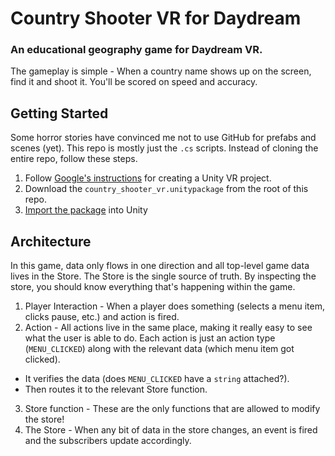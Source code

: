 # Country Shooter VR for Daydream

### An educational geography game for Daydream VR.

The gameplay is simple - When a country name shows up on the screen, find it and shoot it. You'll be scored on speed and accuracy.

## Getting Started

Some horror stories have convinced me not to use GitHub for prefabs and scenes (yet). This repo is mostly just the `.cs` scripts. Instead of cloning the entire repo, follow these steps.

1. Follow [Google's instructions](https://developers.google.com/vr/develop/unity/get-started-android) for creating a Unity VR project.
2. Download the `country_shooter_vr.unitypackage` from the root of this repo.
3. [Import the package](https://docs.unity3d.com/Manual/AssetPackages.html#ImportingPackages) into Unity

## Architecture

In this game, data only flows in one direction and all top-level game data lives in the Store. The Store is the single source of truth. By inspecting the store, you should know everything that's happening within the game.

1. Player Interaction - When a player does something (selects a menu item, clicks pause, etc.) and action is fired.
2. Action - All actions live in the same place, making it really easy to see what the user is able to do. Each action is just an action type (`MENU_CLICKED`) along with the relevant data (which menu item got clicked).

- It verifies the data (does `MENU_CLICKED` have a `string` attached?).
- Then routes it to the relevant Store function.

3. Store function - These are the only functions that are allowed to modify the store!
4. The Store - When any bit of data in the store changes, an event is fired and the subscribers update accordingly.
